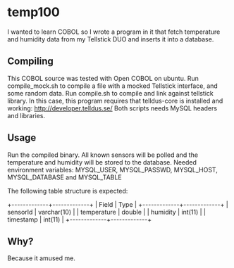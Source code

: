 # temp100
I wanted to learn COBOL so I wrote a program in it that fetch temperature and humidity data from my Tellstick DUO and inserts it into a database.

## Compiling
This COBOL source was tested with Open COBOL on ubuntu.
Run compile_mock.sh to compile a file with a mocked Tellstick interface, and some random data. 
Run compile.sh to compile and link against tellstick library. In this case, this program requires that telldus-core is installed and working: http://developer.telldus.se/
Both scripts needs MySQL headers and libraries.

## Usage
Run the compiled binary. All known sensors will be polled and the temperature and humidity will be stored to the database.
Needed environment variables: MYSQL_USER, MYSQL_PASSWD, MYSQL_HOST, MYSQL_DATABASE and MYSQL_TABLE

The following table structure is expected:

+-------------+-------------+
| Field       | Type        |
+-------------+-------------+
| sensorId    | varchar(10) |
| temperature | double      |
| humidity    | int(11)     |
| timestamp   | int(11)     |
+-------------+-------------+

## Why?
Because it amused me.
